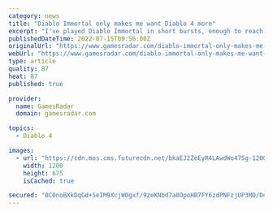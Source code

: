 ```yaml
---
category: news
title: "Diablo Immortal only makes me want Diablo 4 more"
excerpt: "I've played Diablo Immortal in short bursts, enough to reach level 43 as a Necromancer – and I don't regret a single undead minute of it. There's a lot that can (and should) be said about the ..."
publishedDateTime: 2022-07-15T09:56:00Z
originalUrl: "https://www.gamesradar.com/diablo-immortal-only-makes-me-want-diablo-4-more/"
webUrl: "https://www.gamesradar.com/diablo-immortal-only-makes-me-want-diablo-4-more/"
type: article
quality: 87
heat: 87
published: true

provider:
  name: GamesRadar
  domain: gamesradar.com

topics:
  - Diablo 4

images:
  - url: "https://cdn.mos.cms.futurecdn.net/bkaEJ2ZeEyR4LAwdWo47Sg-1200-80.jpg"
    width: 1200
    height: 675
    isCached: true

secured: "8C0noBXkDqGd+SeIM9XcjW0gxf/9zeKNbd7a8OpoHB7FY6zdPNFzjUP3MD/OqOB2V7SCzbAaJpMfACRuxcbUBJRtPnCan6L1E7mmW/Vnvu+RPk1CFNTAvFTdr3d2ZvVusrrjNzxUJcNXeQ8wADEyNmR6DpRvQvI3+QIS9oco/pUXceF+lKo/5OJygHbpXsIPsDvvZdOfIZr98wG+xhoBLmBQKUMv/z5LzW82ODEIyLV6CKQx9PDqIYSQdLHJWiYLYfR+qN+6gzbeNVtIEazCnPVRpDlPX4e78Y2jdq8EAbmGaqWXG2V0IPSoCuTWvexRCbHbYx6X0DnwHYRYIa6INXr557uc7rWXUYUpi8vgWdI=;31Fmp3Xl2ogiJ+KyG5GwiQ=="
---
```



